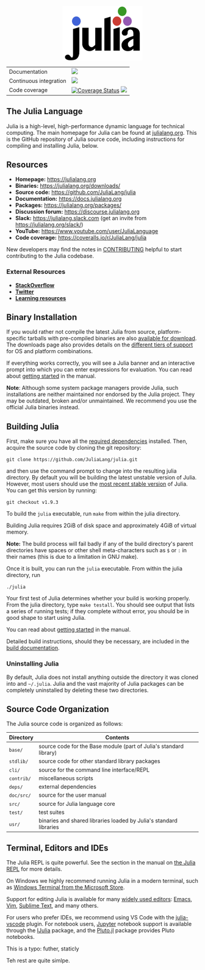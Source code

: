 <a name="logo"/>
<div align="center">
<a href="https://julialang.org/" target="_blank">
<img src="doc/src/assets/logo.svg" alt="Julia Logo" width="210" height="142"></img>
</a>
</div>

<table>
    <!-- Docs -->
    <tr>
        <td>Documentation</td>
        <td>
            <a href="https://docs.julialang.org"><img src='https://img.shields.io/badge/docs-v1-blue.svg'/></a>
        </td>
    </tr>
    <!-- Continuous integration
    To change the badge to point to a different pipeline, it is not sufficient to simply change the `?branch=` part.
    You need to go to the Buildkite website and get the SVG URL for the correct pipeline. -->
    <tr>
        <td>Continuous integration</td>
        <td>
            <a href="https://buildkite.com/julialang/julia-master"><img src='https://badge.buildkite.com/f28e0d28b345f9fad5856ce6a8d64fffc7c70df8f4f2685cd8.svg?branch=master'/></a>
        </td>
    </tr>
    <!-- Coverage -->
    <tr>
        <td>Code coverage</td>
        <td>
            <a href='https://coveralls.io/github/JuliaLang/julia?branch=master'><img src='https://coveralls.io/repos/github/JuliaLang/julia/badge.svg?branch=master' alt='Coverage Status'/></a>
            <a href="https://codecov.io/gh/JuliaLang/julia"><img src="https://codecov.io/gh/JuliaLang/julia/branch/master/graph/badge.svg?token=TckCRxc7HS"/></a>
        </td>
    </tr>
</table>

## The Julia Language

Julia is a high-level, high-performance dynamic language for technical
computing.  The main homepage for Julia can be found at
[julialang.org](https://julialang.org/).  This is the GitHub
repository of Julia source code, including instructions for compiling
and installing Julia, below.

## Resources

- **Homepage:** <https://julialang.org>
- **Binaries:** <https://julialang.org/downloads/>
- **Source code:** <https://github.com/JuliaLang/julia>
- **Documentation:** <https://docs.julialang.org>
- **Packages:** <https://julialang.org/packages/>
- **Discussion forum:** <https://discourse.julialang.org>
- **Slack:** <https://julialang.slack.com> (get an invite from <https://julialang.org/slack/>)
- **YouTube:** <https://www.youtube.com/user/JuliaLanguage>
- **Code coverage:** <https://coveralls.io/r/JuliaLang/julia>

New developers may find the notes in
[CONTRIBUTING](https://github.com/JuliaLang/julia/blob/master/CONTRIBUTING.md)
helpful to start contributing to the Julia codebase.

### External Resources

- [**StackOverflow**](https://stackoverflow.com/questions/tagged/julia-lang)
- [**Twitter**](https://twitter.com/JuliaLanguage)
- [**Learning resources**](https://julialang.org/learning/)

## Binary Installation

If you would rather not compile the latest Julia from source,
platform-specific tarballs with pre-compiled binaries are also
[available for download](https://julialang.org/downloads/). The
downloads page also provides details on the
[different tiers of support](https://julialang.org/downloads/#supported_platforms)
for OS and platform combinations.

If everything works correctly, you will see a Julia banner and an
interactive prompt into which you can enter expressions for
evaluation.  You can read about [getting
started](https://docs.julialang.org/en/v1/manual/getting-started/) in the manual.

**Note**: Although some system package managers provide Julia, such
installations are neither maintained nor endorsed by the Julia
project. They may be outdated, broken and/or unmaintained. We
recommend you use the official Julia binaries instead.

## Building Julia

First, make sure you have all the [required
dependencies](https://github.com/JuliaLang/julia/blob/master/doc/src/devdocs/build/build.md#required-build-tools-and-external-libraries) installed.
Then, acquire the source code by cloning the git repository:

    git clone https://github.com/JuliaLang/julia.git

and then use the command prompt to change into the resulting julia directory. By default you will be building the latest unstable version of
Julia. However, most users should use the [most recent stable version](https://github.com/JuliaLang/julia/releases)
of Julia. You can get this version by running:

    git checkout v1.9.3

To build the `julia` executable, run `make` from within the julia directory.

Building Julia requires 2GiB of disk space and approximately 4GiB of virtual memory.

**Note:** The build process will fail badly if any of the build directory's parent directories have spaces or other shell meta-characters such as `$` or `:` in their names (this is due to a limitation in GNU make).

Once it is built, you can run the `julia` executable. From within the julia directory, run

    ./julia

Your first test of Julia determines whether your build is working
properly. From the julia
directory, type `make testall`. You should see output that
lists a series of running tests; if they complete without error, you
should be in good shape to start using Julia.

You can read about [getting
started](https://docs.julialang.org/en/v1/manual/getting-started/)
in the manual.

Detailed build instructions, should they be necessary,
are included in the [build documentation](https://github.com/JuliaLang/julia/blob/master/doc/src/devdocs/build/).

### Uninstalling Julia

By default, Julia does not install anything outside the directory it was cloned
into and `~/.julia`. Julia and the vast majority of Julia packages can be
completely uninstalled by deleting these two directories.

## Source Code Organization

The Julia source code is organized as follows:

| Directory         | Contents                                                           |
| -                 | -                                                                  |
| `base/`           | source code for the Base module (part of Julia's standard library) |
| `stdlib/`         | source code for other standard library packages                    |
| `cli/`            | source for the command line interface/REPL                         |
| `contrib/`        | miscellaneous scripts                                              |
| `deps/`           | external dependencies                                              |
| `doc/src/`        | source for the user manual                                         |
| `src/`            | source for Julia language core                                     |
| `test/`           | test suites                                                        |
| `usr/`            | binaries and shared libraries loaded by Julia's standard libraries |

## Terminal, Editors and IDEs

The Julia REPL is quite powerful. See the section in the manual on
[the Julia REPL](https://docs.julialang.org/en/v1/stdlib/REPL/)
for more details.

On Windows we highly recommend running Julia in a modern terminal,
such as [Windows Terminal from the Microsoft Store](https://aka.ms/terminal).

Support for editing Julia is available for many
[widely used editors](https://github.com/JuliaEditorSupport):
[Emacs](https://github.com/JuliaEditorSupport/julia-emacs),
[Vim](https://github.com/JuliaEditorSupport/julia-vim),
[Sublime Text](https://github.com/JuliaEditorSupport/Julia-sublime), and many
others.

For users who prefer IDEs, we recommend using VS Code with the
[julia-vscode](https://www.julia-vscode.org/) plugin.
For notebook users, [Jupyter](https://jupyter.org/) notebook support is available through the
[IJulia](https://github.com/JuliaLang/IJulia.jl) package, and
the [Pluto.jl](https://github.com/fonsp/Pluto.jl) package provides Pluto notebooks.

This is a typo: futher, staticly

Teh rest are quite simlpe.
